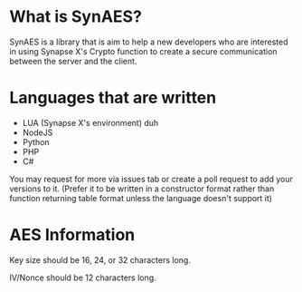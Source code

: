 # What is SynAES?
SynAES is a library that is aim to help a new developers who are interested in using Synapse X's Crypto function to create a secure communication between the server and the client.
# Languages that are written
* LUA (Synapse X's environment) duh
* NodeJS
* Python
* PHP
* C#

You may request for more via issues tab or create a poll request to add your versions to it. (Prefer it to be written in a constructor format rather than function returning table format unless the language doesn't support it)


# AES Information
Key size should be 16, 24, or 32 characters long.

IV/Nonce should be 12 characters long.